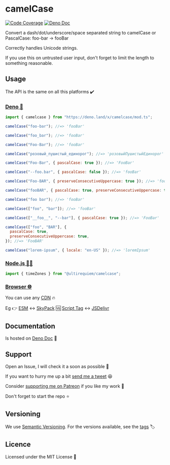 # camelCase

[![Code Coverage](https://codecov.io/gh/ultirequiem/camelcase/branch/main/graph/badge.svg)](https://codecov.io/gh/ultirequiem/camelcase)
[![Deno Doc](https://doc.deno.land/badge.svg)](https://doc.deno.land/https/deno.land/x/camelcase/mod.ts)

Convert a dash/dot/underscore/space separated string to camelCase or PascalCase:
foo-bar → fooBar

Correctly handles Unicode strings.

If you use this on untrusted user input, don't forget to limit the length to
something reasonable.

## Usage

The API is the same on all this platforms ✔️

### [Deno 🦕](https://deno.land/x/camelcase)

```javascript
import { camelcase } from "https://deno.land/x/camelcase/mod.ts";

camelCase("foo-bar"); //=> 'fooBar'

camelCase("foo_bar"); //=> 'fooBar'

camelCase("Foo-Bar"); //=> 'fooBar'

camelCase("розовый_пушистый_единорог"); //=> 'розовыйПушистыйЕдинорог'

camelCase("Foo-Bar", { pascalCase: true }); //=> 'FooBar'

camelCase("--foo.bar", { pascalCase: false }); //=> 'fooBar'

camelCase("Foo-BAR", { preserveConsecutiveUppercase: true }); //=> 'fooBAR'

camelCase("fooBAR", { pascalCase: true, preserveConsecutiveUppercase: true }); //=> 'FooBAR'

camelCase("foo bar"); //=> 'fooBar'

camelCase(["foo", "bar"]); //=> 'fooBar'

camelCase(["__foo__", "--bar"], { pascalCase: true }); //=> 'FooBar'

camelCase(["foo", "BAR"], {
  pascalCase: true,
  preserveConsecutiveUppercase: true,
}); //=> 'FooBAR'

camelCase("lorem-ipsum", { locale: "en-US" }); //=> 'loremIpsum'
```

### [Node.js 🐢🚀](https://npmjs.com/package/@ultirequiem/camelcase)

```javascript
import { timeZones } from "@ultirequiem/camelcase";
```

### [Browser 🌐](https://developer.mozilla.org/en-US/docs/Glossary/Browser)

You can use any [CDN](https://en.wikipedia.org/wiki/Content_delivery_network) 🔥

Eg 👉
[ESM](https://developer.mozilla.org/en-US/docs/Web/JavaScript/Guide/Modules) ↔️
[SkyPack](https://cdn.skypack.dev/@ultirequiem/camelcase) 🆚
[Script Tag](https://developer.mozilla.org/en-US/docs/Web/HTML/Element/script)
↔️ [JSDelivr](https://cdn.jsdelivr.net/npm/@ultirequiem/camelcase)

## Documentation

Is hosted on
[Deno Doc](https://doc.deno.land/https://deno.land/x/camelcase/mod.ts) 📄

## Support

Open an Issue, I will check it a soon as possible 👀

If you want to hurry me up a bit
[send me a tweet](https://twitter.com/UltiRequiem) 😆

Consider [supporting me on Patreon](https://patreon.com/UltiRequiem) if you like
my work 🙏

Don't forget to start the repo ⭐

## Versioning

We use [Semantic Versioning](http://semver.org). For the versions available, see
the [tags](https://github.com/UltiRequiem/camelcase/tags) 🏷️

## Licence

Licensed under the MIT License 📄
